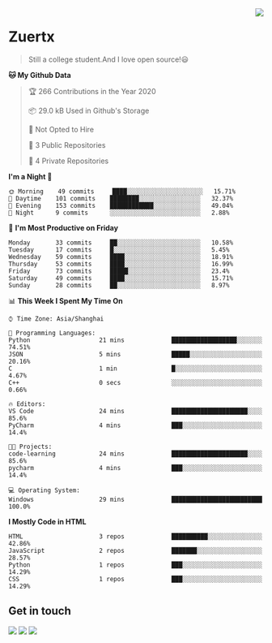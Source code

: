 <a href="#">
<img align="right" src="https://github-readme-stats.vercel.app/api?username=zuertx&show_icons=true&hide_border=true">
</a>

# Zuertx
> Still a college student.And I love open source!😃  

<!--START_SECTION:waka-->
**🐱 My Github Data** 

> 🏆 266 Contributions in the Year 2020
 > 
> 📦 29.0 kB Used in Github's Storage 
 > 
> 🚫 Not Opted to Hire
 > 
> 📜 3 Public Repositories
 > 
> 🔑 4 Private Repositories 

**I'm a Night 🦉** 

```text
🌞 Morning    49 commits     ████░░░░░░░░░░░░░░░░░░░░░   15.71% 
🌆 Daytime    101 commits    ████████░░░░░░░░░░░░░░░░░   32.37% 
🌃 Evening    153 commits    ████████████░░░░░░░░░░░░░   49.04% 
🌙 Night      9 commits      ░░░░░░░░░░░░░░░░░░░░░░░░░   2.88%

```
📅 **I'm Most Productive on Friday** 

```text
Monday       33 commits     ██░░░░░░░░░░░░░░░░░░░░░░░   10.58% 
Tuesday      17 commits     █░░░░░░░░░░░░░░░░░░░░░░░░   5.45% 
Wednesday    59 commits     ████░░░░░░░░░░░░░░░░░░░░░   18.91% 
Thursday     53 commits     ████░░░░░░░░░░░░░░░░░░░░░   16.99% 
Friday       73 commits     █████░░░░░░░░░░░░░░░░░░░░   23.4% 
Saturday     49 commits     ████░░░░░░░░░░░░░░░░░░░░░   15.71% 
Sunday       28 commits     ██░░░░░░░░░░░░░░░░░░░░░░░   8.97%

```


📊 **This Week I Spent My Time On** 

```text
⌚︎ Time Zone: Asia/Shanghai

💬 Programming Languages: 
Python                   21 mins             ██████████████████░░░░░░░   74.51% 
JSON                     5 mins              █████░░░░░░░░░░░░░░░░░░░░   20.16% 
C                        1 min               █░░░░░░░░░░░░░░░░░░░░░░░░   4.67% 
C++                      0 secs              ░░░░░░░░░░░░░░░░░░░░░░░░░   0.66%

🔥 Editors: 
VS Code                  24 mins             █████████████████████░░░░   85.6% 
PyCharm                  4 mins              ███░░░░░░░░░░░░░░░░░░░░░░   14.4%

🐱‍💻 Projects: 
code-learning            24 mins             █████████████████████░░░░   85.6% 
pycharm                  4 mins              ███░░░░░░░░░░░░░░░░░░░░░░   14.4%

💻 Operating System: 
Windows                  29 mins             █████████████████████████   100.0%

```

**I Mostly Code in HTML** 

```text
HTML                     3 repos             ██████████░░░░░░░░░░░░░░░   42.86% 
JavaScript               2 repos             ███████░░░░░░░░░░░░░░░░░░   28.57% 
Python                   1 repos             ███░░░░░░░░░░░░░░░░░░░░░░   14.29% 
CSS                      1 repos             ███░░░░░░░░░░░░░░░░░░░░░░   14.29%

```



<!--END_SECTION:waka-->

## Get in touch
[![](https://img.shields.io/badge/-https://zuertx.tk-0e83cd?style=flat-square&logo=Blogger&logoColor=fff)](https://zuertx.tk)
[![](https://img.shields.io/badge/-@zuertx-3db6f1?style=flat-square&logo=Telegram&logoColor=2ca5e0)](https://t.me/zuertx)
[![](https://img.shields.io/badge/-zuertx@gmail.com-911318?style=flat-square&logo=Mail.RU&logoColor=white&labelColor=c14438)](mailto:zuertx_at_gmail.com)
